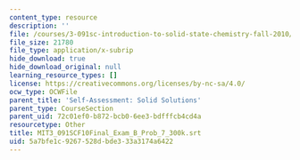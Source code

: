 ```yaml
---
content_type: resource
description: ''
file: /courses/3-091sc-introduction-to-solid-state-chemistry-fall-2010/5a7bfe1c9267528dbde333a3174a6422_MIT3_091SCF10Final_Exam_B_Prob_7_300k.vtt
file_size: 21780
file_type: application/x-subrip
hide_download: true
hide_download_original: null
learning_resource_types: []
license: https://creativecommons.org/licenses/by-nc-sa/4.0/
ocw_type: OCWFile
parent_title: 'Self-Assessment: Solid Solutions'
parent_type: CourseSection
parent_uid: 72c01ef0-b872-bcb0-6ee3-bdfffcb4cd4a
resourcetype: Other
title: MIT3_091SCF10Final_Exam_B_Prob_7_300k.srt
uid: 5a7bfe1c-9267-528d-bde3-33a3174a6422
---
```

